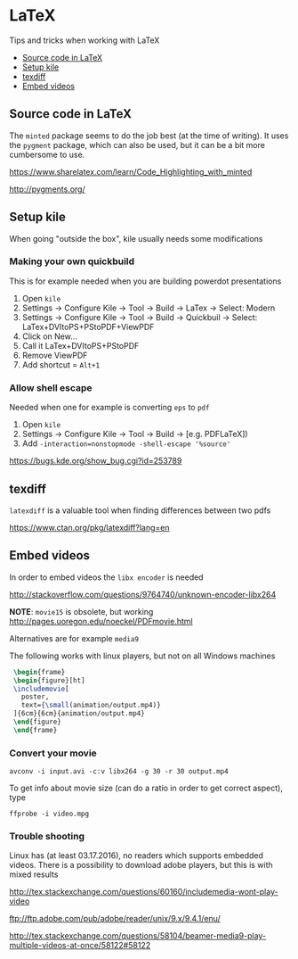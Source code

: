 # LaTeX

Tips and tricks when working with LaTeX

* [Source code in LaTeX](#source-code-in-latex)
* [Setup kile](#setup-kile)
* [texdiff](#texdiff)
* [Embed videos](#embed-videos)

## Source code in LaTeX
The `minted` package seems to do the job best (at the time of writing).
It uses the `pygment` package, which can also be used, but it can be a
bit more cumbersome to use.

https://www.sharelatex.com/learn/Code_Highlighting_with_minted

http://pygments.org/

## Setup kile
When going "outside the box", kile usually needs some modifications

### Making your own quickbuild
This is for example needed when you are building powerdot presentations

1. Open `kile`
2. Settings -> Configure Kile -> Tool -> Build -> LaTex -> Select: Modern
3. Settings -> Configure Kile -> Tool -> Build -> Quickbuil -> Select: LaTex+DVItoPS+PStoPDF+ViewPDF
4. Click on New...
5. Call it LaTex+DVItoPS+PStoPDF
6. Remove ViewPDF
7. Add shortcut = `Alt+1`

### Allow shell escape
Needed when one for example is converting `eps` to `pdf`

1. Open `kile`
2. Settings -> Configure Kile -> Tool -> Build -> [e.g. PDFLaTeX])
3. Add `-interaction=nonstopmode -shell-escape '%source'`

https://bugs.kde.org/show_bug.cgi?id=253789

## texdiff
`latexdiff` is a valuable tool when finding differences between two pdfs

https://www.ctan.org/pkg/latexdiff?lang=en

## Embed videos
In order to embed videos the `libx encoder` is needed

http://stackoverflow.com/questions/9764740/unknown-encoder-libx264

**NOTE**: `movie15` is obsolete, but working
http://pages.uoregon.edu/noeckel/PDFmovie.html

Alternatives are for example `media9`

The following works with linux players, but not on all Windows machines

```latex
 \begin{frame}
 \begin{figure}[ht]
 \includemovie[
   poster,
   text={\small(animation/output.mp4)}
 ]{6cm}{6cm}{animation/output.mp4}
 \end{figure}
 \end{frame}
```

### Convert your movie
```
avconv -i input.avi -c:v libx264 -g 30 -r 30 output.mp4
```

To get info about movie size (can do a ratio in order to get correct aspect),
type
```
ffprobe -i video.mpg
```

### Trouble shooting
Linux has (at least 03.17.2016), no readers which supports embedded videos.
There is a possibility to download adobe players, but this is with mixed
results

http://tex.stackexchange.com/questions/60160/includemedia-wont-play-video

ftp://ftp.adobe.com/pub/adobe/reader/unix/9.x/9.4.1/enu/

http://tex.stackexchange.com/questions/58104/beamer-media9-play-multiple-videos-at-once/58122#58122
